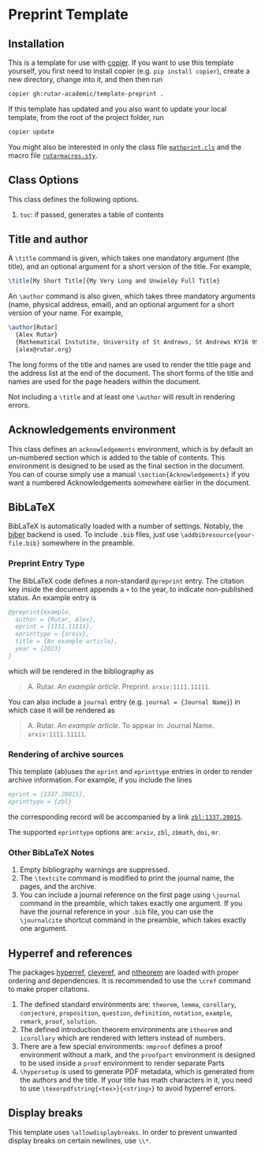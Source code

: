 # Preprint Template

## Installation
This is a template for use with [copier](https://copier.readthedocs.io/en/stable/).
If you want to use this template yourself, you first need to install copier (e.g. `pip install copier`), create a new directory, change into it, and then then run
```sh
copier gh:rutar-academic/template-preprint .
```
If this template has updated and you also want to update your local template, from the root of the project folder, run
```sh
copier update
```
You might also be interested in only the class file [`mathprint.cls`](/template/mathprint.cls) and the macro file [`rutarmacros.sty`](template/rutarmacros.sty).

## Class Options
This class defines the following options.

1. `toc`: if passed, generates a table of contents

## Title and author
A `\title` command is given, which takes one mandatory argument (the title), and an optional argument for a short version of the title.
For example,
```tex
\title[My Short Title]{My Very Long and Unwieldy Full Title}
```
An `\author` command is also given, which takes three mandatory arguments (name, physical address, email), and an optional argument for a short version of your name.
For example,
```tex
\author[Rutar]
  {Alex Rutar}
  {Mathematical Instutite, University of St Andrews, St Andrews KY16 9SS, Scotland}
  {alex@rutar.org}
```
The long forms of the title and names are used to render the title page and the address list at the end of the document.
The short forms of the title and names are used for the page headers within the document.

Not including a `\title` and at least one `\author` will result in rendering errors.

## Acknowledgements environment
This class defines an `acknowledgements` environment, which is by default an un-numbered section which is added to the table of contents.
This environment is designed to be used as the final section in the document.
You can of course simply use a manual `\section{Acknowledgements}` if you want a numbered Acknowledgements somewhere earlier in the document.

## BibLaTeX
BibLaTeX is automatically loaded with a number of settings.
Notably, the [biber](https://ctan.org/pkg/biber?lang=en) backend is used.
To include `.bib` files, just use `\addbibresource{your-file.bib}` somewhere in the preamble.

### Preprint Entry Type
The BibLaTeX code defines a non-standard `@preprint` entry.
The citation key inside the document appends a `+` to the year, to indicate non-published status.
An example entry is
```bib
@preprint{example,
  author = {Rutar, Alex},
  eprint = {1111.11111},
  eprinttype = {arxiv},
  title = {An example article},
  year = {2023}
}
```
which will be rendered in the bibliography as

> A. Rutar. *An example article*. Preprint. `arxiv:1111.11111`.

You can also include a `journal` entry (e.g. `journal = {Journal Name}`) in which case it will be rendered as

> A. Rutar. *An example article*. To appear in: Journal Name. `arxiv:1111.11111`.


### Rendering of archive sources
This template (ab)uses the `eprint` and `eprinttype` entries in order to render archive information.
For example, if you include the lines
```bib
eprint = {1337.28015},
eprinttype = {zbl}
```
the corresponding record will be accompanied by a link [`zbl:1337.28015`](https://zbmath.org/1337.28015).

The supported `eprinttype` options are: `arxiv`, `zbl`, `zbmath`, `doi`, `mr`.

### Other BibLaTeX Notes

1. Empty bibliography warnings are suppressed.
2. The `\textcite` command is modified to print the journal name, the pages, and the archive.
3. You can include a journal reference on the first page using `\journal` command in the preamble, which takes exactly one argument.
   If you have the journal reference in your `.bib` file, you can use the `\journalcite` shortcut command in the preamble, which takes exactly one argument.

## Hyperref and references
The packages [hyperref](https://ctan.org/pkg/hyperref?lang=en), [cleveref](https://ctan.org/pkg/cleveref?lang=en), and [ntheorem](https://ctan.org/pkg/ntheorem?lang=en) are loaded with proper ordering and dependencies.
It is recommended to use the `\cref` command to make proper citations.

1. The defined standard environments are: `theorem`, `lemma`, `corollary`, `conjecture`, `proposition`, `question`, `definition`, `notation`, `example`, `remark`, `proof`, `solution`.
2. The defined introduction theorem environments are `itheorem` and `icorollary` which are rendered with letters instead of numbers.
3. There are a few special environments: `nmproof` defines a proof environment without a mark, and the `proofpart` environment is designed to be used inside a `proof` environment to render separate Parts
4. `\hypersetup` is used to generate PDF metadata, which is generated from the authors and the title.
   If your title has math characters in it, you need to use `\texorpdfstring{<tex>}{<string>}` to avoid hyperref errors.

## Display breaks
This template uses `\allowdisplaybreaks`.
In order to prevent unwanted display breaks on certain newlines, use `\\*`.
